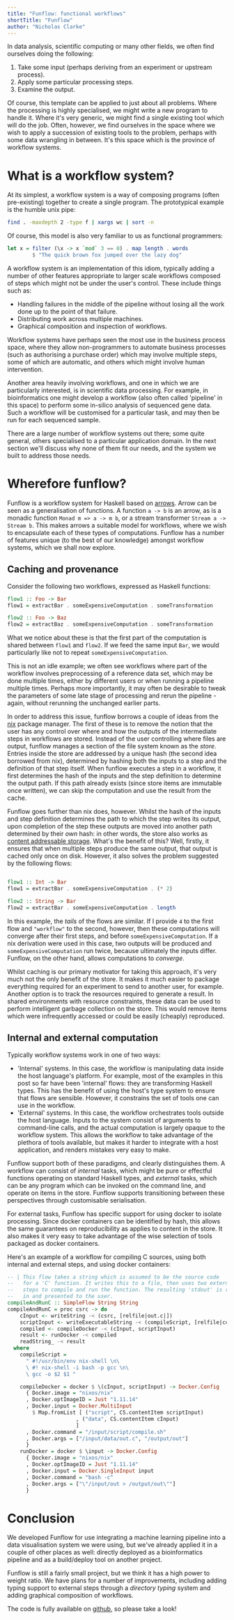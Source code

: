 ```yaml
---
title: "Funflow: functional workflows"
shortTitle: "Funflow"
author: "Nicholas Clarke"
---
```


In data analysis, scientific computing or many other fields, we often find
ourselves doing the following:

1. Take some input (perhaps deriving from an experiment or upstream process).
2. Apply some particular processing steps.
3. Examine the output.

Of course, this template can be applied to just about all problems. Where the
processing is highly specialised, we might write a new program to handle it.
Where it's very generic, we might find a single existing tool which will do the
job. Often, however, we find ourselves in the space where we wish to apply a
succession of existing tools to the problem, perhaps with some data wrangling in
between. It's this space which is the province of workflow systems.

What is a workflow system?
=======

At its simplest, a workflow system is a way of composing programs (often
pre-existing) together to create a single program. The prototypical example is
the humble unix pipe:

```bash
find . -maxdepth 2 -type f | xargs wc | sort -n
```

Of course, this model is also very familiar to us as functional programmers:

```haskell
let x = filter (\x -> x `mod` 3 == 0) . map length . words 
        $ "The quick brown fox jumped over the lazy dog"
```

A workflow system is an implementation of this idiom, typically adding a
number of other features appropriate to larger scale workflows composed of
steps which might not be under the user's control. These include things
such as:

- Handling failures in the middle of the pipeline without losing all the
  work done up to the point of that failure.
- Distributing work across multiple machines.
- Graphical composition and inspection of workflows.

Workflow systems have perhaps seen the most use in the business process space,
where they allow non-programmers to automate business processes (such as
authorising a purchase order) which may involve multiple steps, some of which
are automatic, and others which might involve human intervention.

Another area heavily involving workflows, and one in which we are particularly
interested, is in scientific data processing. For example, in bioinformatics
one might develop a workflow (also often called 'pipeline' in this space) to
perform some in-silico analysis of sequenced gene data. Such a workflow will
be customised for a particular task, and may then be run for each sequenced
sample.

There are a large number of workflow systems out there; some quite general,
others specialised to a particular application domain. In the next section we'll
discuss why none of them fit our needs, and the system we built to address
those needs.

Wherefore funflow?
=====

Funflow is a workflow system for Haskell based on
[arrows](https://www.haskell.org/arrows/). Arrow can be seen as a generalisation
of functions. A function `a -> b` is an arrow, as is a monadic function `Monad m
=> a -> m b`, or a stream transformer `Stream a -> Stream b`. This makes arrows
a suitable model for workflows, where we wish to encapsulate each of these types
of computations. Funflow has a number of features unique (to the best of our
knowledge) amongst workflow systems, which we shall now explore.

Caching and provenance
-----

Consider the following two workflows, expressed as Haskell functions:

```haskell
flow1 :: Foo -> Bar
flow1 = extractBar . someExpensiveComputation . someTransformation

flow2 :: Foo -> Baz
flow2 = extractBaz . someExpensiveComputation . someTransformation
```

What we notice about these is that the first part of the computation is shared
between `flow1` and `flow2`. If we feed the same input `Bar`, we would
particularly like not to repeat `someExpensiveComputation`.

This is not an idle example; we often see workflows where part of the workflow
involves preprocessing of a reference data set, which may be done multiple
times, either by different users or when running a pipeline multiple times.
Perhaps more importantly, it may often be desirable to tweak the parameters of
some late stage of processing and rerun the pipeline - again, without rerunning
the unchanged earlier parts.

In order to address this issue, funflow borrows a couple of ideas from the
[nix](https://nixos.org/nix/) package manager. The first of these is to remove
the notion that the user has any control over where and how the outputs of the
intermediate steps in workflows are stored. Instead of the user controlling
where files are output, funflow manages a section of the file system known as
the _store_. Entries inside the store are addressed by a unique hash (the second
idea borrowed from nix), determined by hashing both the inputs to a step and the
definition of that step itself. When funflow executes a step in a workflow, it
first determines the hash of the inputs and the step definition to determine the
output path. If this path already exists (since store items are immutable once
written), we can skip the computation and use the result from the cache.

Funflow goes further than nix does, however. Whilst the hash of the inputs and
step definition determines the path to which the step writes its output, upon
completion of the step these outputs are moved into another path determined by
their _own_ hash: in other words, the store also works as [content addressable
storage](https://en.wikipedia.org/wiki/Content-addressable_storage). What's the
benefit of this? Well, firstly, it ensures that when multiple steps produce the
same output, that output is cached only once on disk. However, it also solves
the problem suggested by the following flows:

```haskell

flow1 :: Int -> Bar
flow1 = extractBar . someExpensiveComputation . (* 2)

flow2 :: String -> Bar
flow2 = extractBar . someExpensiveComputation . length
```

In this example, the _tails_ of the flows are similar. If I provide `4` to the
first flow and `"workflow"` to the second, however, then these computations will
converge after their first steps, and before `someExpensiveComputation`. If a
nix derivation were used in this case, two outputs will be produced and
`someExpensiveComputation` run twice, because ultimately the inputs differ.
Funflow, on the other hand, allows computations to _converge_.

Whilst caching is our primary motivator for taking this approach, it's very much
not the only benefit of the store. It makes it much easier to package everything
required for an experiment to send to another user, for example. Another option 
is to track the resources required to generate a result. In shared environments 
with resource constraints, these data can be used to perform intelligent garbage
collection on the store. This would remove items which were infrequently accessed
or could be easily (cheaply) reproduced.

Internal and external computation 
-----

Typically workflow systems work in one of two ways:

- 'Internal' systems. In this case, the workflow is manipulating data inside the
  host language's platform. For example, most of the examples in this post so
  far have been 'internal' flows: they are transforming Haskell types. This
  has the benefit of using the host's type system to ensure that flows are
  sensible. However, it constrains the set of tools one can use in the workflow. 
- 'External' systems. In this case, the workflow orchestrates tools outside the
  host language. Inputs to the system consist of arguments to command-line calls,
  and the actual computation is largely opaque to the workflow system. This allows
  the workflow to take advantage of the plethora of tools available, but makes it
  harder to integrate with a host application, and renders mistakes very easy to
  make.
  
Funflow support both of these paradigms, and clearly distinguishes them. A
workflow can consist of _internal_ tasks, which might be pure or effectful
functions operating on standard Haskell types, and _external_ tasks, which can
be any program which can be invoked on the command line, and operate on items in
the store. Funflow supports transitioning between these perspectives through
customisable serialisation.

For external tasks, Funflow has specific support for using docker to isolate
processing. Since docker containers can be identified by hash, this allows the
same guarantees on reproducibility as applies to content in the store. It also
makes it very easy to take advantage of the wise selection of tools packaged
as docker containers.

Here's an example of a workflow for compiling C sources, using both internal
and external steps, and using docker containers:

```Haskell
-- | This flow takes a string which is assumed to be the source code
--   for a 'C' function. It writes this to a file, then uses two external
--   steps to compile and run the function. The resulting 'stdout' is read
--   in and presented to the user.
compileAndRunC :: SimpleFlow String String
compileAndRunC = proc csrc -> do
    cInput <- writeString -< (csrc, [relfile|out.c|])
    scriptInput <- writeExecutableString -< (compileScript, [relfile|compile.sh|])
    compiled <- compileDocker -< (cInput, scriptInput)
    result <- runDocker -< compiled
    readString_ -< result
  where
    compileScript =
      " #!/usr/bin/env nix-shell \n\
      \ #! nix-shell -i bash -p gcc \n\
      \ gcc -o $2 $1 "

    compileDocker = docker $ \(cInput, scriptInput) -> Docker.Config
      { Docker.image = "nixos/nix"
      , Docker.optImageID = Just "1.11.14"
      , Docker.input = Docker.MultiInput
        $ Map.fromList [ ("script", CS.contentItem scriptInput)
                      , ("data", CS.contentItem cInput)
                      ]
      , Docker.command = "/input/script/compile.sh"
      , Docker.args = ["/input/data/out.c", "/output/out"]
      }
    runDocker = docker $ \input -> Docker.Config
      { Docker.image = "nixos/nix"
      , Docker.optImageID = Just "1.11.14"
      , Docker.input = Docker.SingleInput input
      , Docker.command = "bash -c"
      , Docker.args = ["\"/input/out > /output/out\""]
      }
```

Conclusion
=====

We developed Funflow for use integrating a machine learning pipeline into a data
visualisation system we were using, but we've already applied it in a couple of
other places as well: directly deployed as a bioinformatics pipeline and as a
build/deploy tool on another project.

Funflow is still a fairly small project, but we think it has a high power to
weight ratio. We have plans for a number of improvements, including adding
typing support to external steps through a _directory typing_ system and adding
graphical composition of workflows.

The code is fully available on [github](https://github.com/tweag/funflow), so please
take a look!
